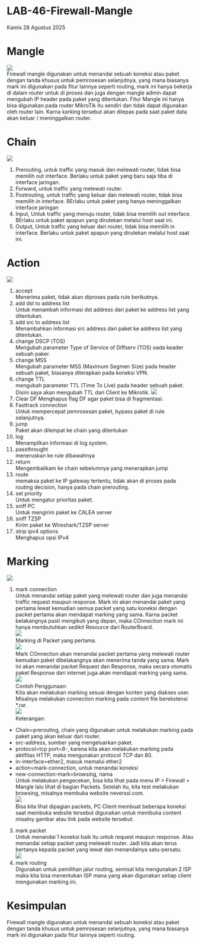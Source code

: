 # LAB-46-Firewall-Mangle
Kamis 28 Agustus 2025  
  
# Mangle
![](IMAGES/mangle.png)  
  Firewall mangle digunakan untuk menandai sebuah koneksi atau paket dengan tanda khusus untuk pemrosesan selanjutnya, yang mana biasanya mark ini digunakan pada fitur lainnya seperti routing, mark ini hanya bekerja di dalam router untuk di proses dan juga dengan mangle admin dapat mengubah IP header pada paket yang ditentukan. Fitur Mangle ini hanya bisa digunakan pada router MikroTik itu sendiri dan tidak dapat digunakan oleh router lain. Karna karking tersebut akan dilepas pada saat paket data akan keluar / meninggalkan router.  
  
# Chain
![](IMAGES/rantai.png)  
  1. Prerouting, untuk traffic yang masuk dan melewati router, tidak bisa memilih out interface. Berlaku untuk paket yang baru saja tiba di interface jaringan.  
  2. Forward, untuk traffic yang melewati router.  
  3. Postrouting, untuk traffic yang keluar dan melewati router, tidak bisa memilih in interface. BErlaku untuk paket yang hanya meninggalkan interface jaringan
  4. Input, Untuk traffic yang menuju router, tidak bisa memilih out interface. BErlaku untuk paket apapun yang dirutekan melalui host saat ini.  
  5. Output, Untuk traffic yang keluar dari router, tidak bisa memilih in interface. Berlaku untuk paket apapun yang dirutekan melalui host saat ini.  
  
# Action
![](IMAGES/aksi.png)  
1. accept  
   Menerima paket, tidak akan diproses pada rule berikutnya.  
2. add dst to address list  
   Untuk menambah informasi dst address dari paket ke address list yang ditentukan.  
3. add src to address list  
   Menambahkan informasi src address dari paket ke address list yang ditentukan.  
4. change DSCP (TOS)  
   Mengubah parameter Type of Service of Diffserv (TOS) oada keader sebuah paker.  
5. change MSS  
   Mengubah parameter MSS (Maximum Segmen Size) pada header sebuah paket, biasanya diterapkan pada koneksi VPN.  
6. change TTL  
   mengubah parameter TTL (Time To Live) pada header sebuah paket. Disini saya akan mengubah TTL dari Client ke Mikrotik.
![](IMAGES/waktuuntukhidup.png)    
8. Clear DF
   Menghapus flag DF agar paket bisa di fragmentasi.  
9. Fasttrack connection  
   Untuk mempercepat pemrosesan paket, bypass paket di rule selanjutnya.  
10. jump  
   Paket akan dilempat ke chain yang ditentukan  
11. log  
    Menampilkan informasi di log system.  
12. passthrought  
    meneruskan ke rule dibawahnya  
13. return  
    Mengembalikam ke chain sebelumnya yang menerapkan jump  
14. route  
    memaksa paket ke IP gateway tertentu, tidak akan di proses pada routing decision, hanya pada chain prerouting.  
15. set priority  
    Untuk mengatur prioritas paket.  
16. sniff PC  
    Untuk mengirim paket ke CALEA server  
17. sniff TZSP  
    Kirim paket ke Wireshark/TZSP server  
18. strip ipv4 options  
    Menghapus opsi IPv4  
  
# Marking
![](IMAGES/)  
1. mark connection  
    Untuk menandai setiap paket yang melewati router dan juga menandai traffic request maupun response. Mark ini akan menandai paket yang pertama lewat kemudian semua packet yang satu koneksi dengan packet pertama akan mendapat marking yang sama. Karna packet belakangnya pasti mengikuti yang depan, maka COnnection mark ini hanya membutuhkan sedikit Resource dari RouterBoard.  
![](IMAGES/connectmark.png)  
Marking di Packet yang pertama.  
![](IMAGES/neverssl.png)  
Mark COnnection akan menandai packet pertama yang melewati router kemudian paket dibelakangnya akan menerima tanda yang sama. Mark ini akan menandai packet Request dan Response, maka secara otomatis paket Response dari internet juga akan mendapat marking yang sama.  
![](IMAGES/mark1.png)  
  Contoh Penggunaan:  
Kita akan melakukan marking sesuai dengan konten yang diakses user. Misalnya melakukan connection marking pada content file berekstensi *.rar.  
![](IMAGES/mark2.png)  
Keterangan:  
- Chain=prerouting, chain yang digunakan untuk melakukan marking pada paket yang akan keluar dari router.  
- src-address, sumber yang mengeluarkan paket.  
- protocol=tcp port=8-, karena kita akan melakukan marking pada aktifitas HTTP, maka mengunakan protocol TCP dan 80.  
- in-interface=ether2, masuk memalui ether2  
- action=mark-connection, untuk menandai koneksi  
- new-connection-mark=browsing, nama  
  Untuk melakukan pengecekan, bisa kita lihat pada menu IP > Firewall > Mangle­ lalu lihat di bagian Packets. Setelah itu, kita test melakukan browsing, misalnya membuka website neverssl.com.  
![](IMAGES/mark3.png)  
Bisa kita lihat dipagian packets, PC Client membuat beberapa koneksi saat membuka website tersebut digunakan untuk membuka content misalny gambar atau link pada website tersebut.  
3. mark packet  
    Untuk menandai 1 koneksi baik itu untuk request maupun response. Atau menandai setiap packet yang melewati router. Jadi kita akan terus bertanya kepada packet yang lewat dan menandainya satu-persatu.  
![](IMAGES/mark4.png)  
4. mark routing  
    Digunakan untuk pemilihan jalur routing, semisal kita mengunakan 2 ISP maka kita bisa menentukan ISP mana yang akan digunakan setiap client mengunakan marking ini.  

# Kesimpulan
  Firewall mangle digunakan untuk menandai sebuah koneksi atau paket dengan tanda khusus untuk pemrosesan selanjutnya, yang mana biasanya mark ini digunakan pada fitur lainnya seperti routing.  
